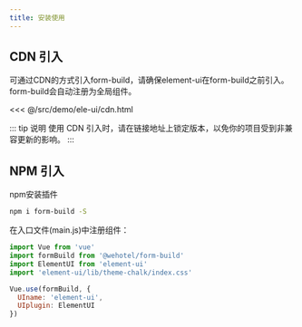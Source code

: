 ```yaml
---
title: 安装使用
---
```


## CDN 引入

可通过CDN的方式引入form-build，请确保element-ui在form-build之前引入。form-build会自动注册为全局组件。

<<< @/src/demo/ele-ui/cdn.html

<!-- TODO 锁定版本 -->
::: tip 说明
使用 CDN 引入时，请在链接地址上锁定版本，以免你的项目受到非兼容更新的影响。
:::

## NPM 引入

npm安装插件
```bash
npm i form-build -S
```

在入口文件(main.js)中注册组件：

```js
import Vue from 'vue'
import formBuild from '@wehotel/form-build'
import ElementUI from 'element-ui'
import 'element-ui/lib/theme-chalk/index.css'

Vue.use(formBuild, {
  UIname: 'element-ui',
  UIplugin: ElementUI
})
```